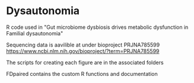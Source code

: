 # Dysautonomia
R code used in "Gut microbiome dysbiosis drives metabolic dysfunction in Familial dysautonomia"

Sequencing data is aavilible at under bioproject PRJNA785599 https://www.ncbi.nlm.nih.gov/bioproject/?term=PRJNA785599

The scripts for creating each figure are in the associated folders

FDpaired contains the custom R functions and documentation

